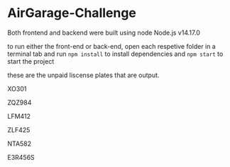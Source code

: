 # AirGarage-Challenge

Both frontend and backend were built using node Node.js v14.17.0

to run either the front-end or back-end, open each respetive folder in a terminal tab and run 
` npm install `
to install dependencies and 
` npm start `
to start the project

these are the unpaid liscense plates that are output.

XO301

ZQZ984

LFM412

ZLF425

NTA582

E3R456S